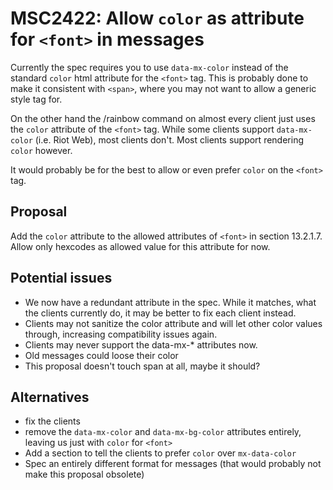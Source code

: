 # MSC2422: Allow `color` as attribute for `<font>` in messages

Currently the spec requires you to use `data-mx-color` instead of the standard
`color` html attribute for the `<font>` tag. This is probably done to make it
consistent with `<span>`, where you may not want to allow a generic style tag for.

On the other hand the /rainbow command on almost every client just uses the
`color` attribute of the `<font>` tag. While some clients support
`data-mx-color` (i.e. Riot Web), most clients don't. Most clients support
rendering `color` however.

It would probably be for the best to allow or even prefer `color` on the
`<font>` tag.

## Proposal

Add the `color` attribute to the allowed attributes of `<font>` in section
13.2.1.7. Allow only hexcodes as allowed value for this attribute for now.

## Potential issues

- We now have a redundant attribute in the spec. While it matches, what the
    clients currently do, it may be better to fix each client instead.
- Clients may not sanitize the color attribute and will let other color values
    through, increasing compatibility issues again.
- Clients may never support the data-mx-* attributes now.
- Old messages could loose their color
- This proposal doesn't touch span at all, maybe it should?

## Alternatives

- fix the clients
- remove the `data-mx-color` and `data-mx-bg-color` attributes entirely, leaving
    us just with `color` for `<font>`
- Add a section to tell the clients to prefer `color` over `mx-data-color`
- Spec an entirely different format for messages (that would probably not make
    this proposal obsolete)


